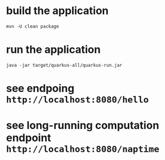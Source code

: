 # build the application
`mvn -U clean package`

# run the application 
`java -jar target/quarkus-all/quarkus-run.jar`

# see endpoing `http://localhost:8080/hello`
# see long-running computation endpoint `http://localhost:8080/naptime`